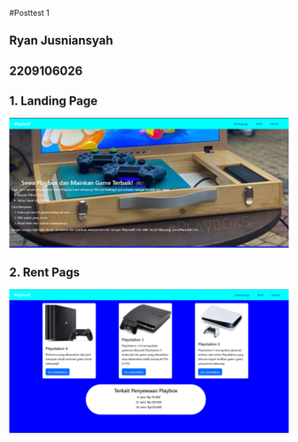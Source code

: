 #Posttest 1
## Ryan Jusniansyah
## 2209106026

## 1. Landing Page
![Landing Pages](Posttest1(buktiss)/Landingpages.png)

## 2. Rent Pags
![Rent Page](Posttest1(buktiss)/rentpages.png)
